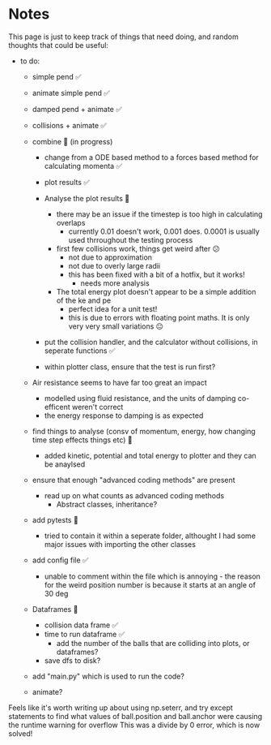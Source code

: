 
# Notes 

This page is just to keep track of things that need doing, and random thoughts that could be useful:
        
    

- to do:
    - simple pend   :white_check_mark:

    - animate simple pend :white_check_mark:

    - damped pend + animate :white_check_mark:

    - collisions + animate :white_check_mark:

    - combine :construction: (in progress)

        - change from a ODE based method to a forces based method for calculating momenta :white_check_mark:
        
        - plot results :white_check_mark:

        - Analyse the plot results :construction:
            - there may be an issue if the timestep is too high in calculating overlaps
                - currently 0.01 doesn't work, 0.001 does. 0.0001 is usually used thrroughout the testing process
            - first few collisions work, things get weird after :confused:
                - not due to approximation
                - not due to overly large radii 
                - this has been fixed with a bit of a hotfix, but it works! 
                    - needs more analysis
            - The total energy plot doesn't appear to be a simple addition of the ke and pe 
                - perfect idea for a unit test! 
                - this is due to errors with floating point maths. It is only very very small variations :neutral_face:
        
        - put the collision handler, and the calculator without collisions, in seperate functions :white_check_mark:

        - within plotter class, ensure that the test is run first? 

    - Air resistance seems to have far too great an impact
        - modelled using fluid resistance, and the units of damping co-efficent weren't correct
        - the energy response to damping is as expected
 
    - find things to analyse (consv of momentum, energy, how changing time step effects things etc) :construction:
        - added kinetic, potential and total energy to plotter and they can be anaylsed
    
    - ensure that enough "advanced coding methods" are present
        - read up on what counts as advanced coding methods 
            - Abstract classes, inheritance?

    - add pytests :construction:
        - tried to contain it within a seperate folder, althought I had some major issues with importing the other classes
    
    - add config file :white_check_mark: 
        - unable to comment within the file which is annoying - the reason for the weird position number is because it starts at an angle of 30 deg
    
    - Dataframes :construction:
        - collision data frame :white_check_mark:
        - time to run dataframe :white_check_mark:
            - add the number of the balls that are colliding into plots, or dataframes?
        - save dfs to disk?
    
    - add "main.py" which is used to run the code? 
    
    - animate? 

Feels like it's worth writing up about using np.seterr, and try except statements to find what values of ball.position and ball.anchor were causing the runtime warning for overflow
This was a divide by 0 error, which is now solved! 

